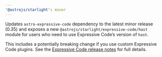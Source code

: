 ```yaml
---
'@astrojs/starlight': minor
---
```


Updates `astro-expressive-code` dependency to the latest minor release (0.35) and exposes a new `@astrojs/starlight/expressive-code/hast` module for users who need to use Expressive Code’s version of `hast`.

This includes a potentially breaking change if you use custom Expressive Code plugins. See the [Expressive Code release notes](https://expressive-code.com/releases/#0340) for full details.
